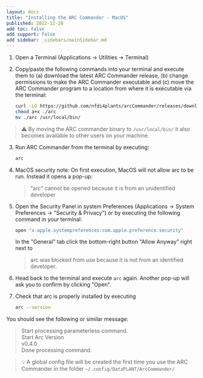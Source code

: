 ```yaml
---
layout: docs
title: "Installing the ARC Commander - MacOS"
published: 2022-12-20
add toc: false
add support: false
add sidebar: _sidebars/mainSidebar.md
---
```


1. Open a Terminal (Applications -> Utilities -> Terminal)

2. Copy/paste the following commands into your terminal and execute them to (a) download the latest ARC Commander release, (b) change permissions to make the ARC Commander executable and (c) move the ARC Commander program to a location from where it is executable via the terminal:

    ```bash
    curl -LO https://github.com/nfdi4plants/arcCommander/releases/download/v0.4.0-osx.x64/arc
    chmod a+x ./arc
    mv ./arc /usr/local/bin/
    ```

> :warning: By moving the ARC commander binary to `/usr/local/bin/` it also becomes available to other users on your machine.

3. Run ARC Commander from the terminal by executing:

    ```bash
    arc
    ```

4. MacOS security note: On first execution, MacOS will not allow arc to be run. Instead it opens a pop-up:

    > "arc" cannot be opened because it is from an unidentified developer

5. Open the Security Panel in system Preferences (Applications -> System Preferences -> "Security & Privacy") or by executing the following command in your terminal:

    ```bash
    open "x-apple.systempreferences:com.apple.preference.security"
    ```

    In the "General" tab click the bottom-right button "Allow Anyway" right next to
    > arc was blocked from use because it is not from an identified developer.

6. Head back to the terminal and execute `arc` again. Another pop-up will ask you to confirm by clicking "Open".

7. Check that arc is properly installed by executing

    ```bash
    arc --version
    ```

You should see the following or similar message:

> Start processing parameterless command.  
> Start Arc Version  
> v0.4.0  
> Done processing command.  

> :bulb: A global config file will be created the first time you use the ARC Commander in the folder `~/.config/DataPLANT/ArcCommander/`
